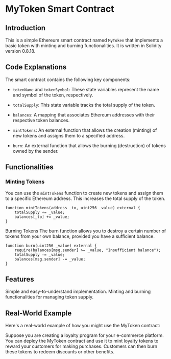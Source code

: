# MyToken Smart Contract

## Introduction

This is a simple Ethereum smart contract named `MyToken` that implements a basic token with minting and burning functionalities. It is written in Solidity version 0.8.18.

## Code Explanations

The smart contract contains the following key components:

- `tokenName` and `tokenSymbol`: These state variables represent the name and symbol of the token, respectively.

- `totalSupply`: This state variable tracks the total supply of the token.

- `balances`: A mapping that associates Ethereum addresses with their respective token balances.

- `mintTokens`: An external function that allows the creation (minting) of new tokens and assigns them to a specified address.

- `burn`: An external function that allows the burning (destruction) of tokens owned by the sender.

## Functionalities

### Minting Tokens

You can use the `mintTokens` function to create new tokens and assign them to a specific Ethereum address. This increases the total supply of the token.

```solidity
function mintTokens(address _to, uint256 _value) external {
    totalSupply += _value;
    balances[_to] += _value;
}
```

Burning Tokens
The burn function allows you to destroy a certain number of tokens from your own balance, provided you have a sufficient balance.
```
function burn(uint256 _value) external {
    require(balances[msg.sender] >= _value, "Insufficient balance");
    totalSupply -= _value;
    balances[msg.sender] -= _value;
}
```

## Features
Simple and easy-to-understand implementation.
Minting and burning functionalities for managing token supply.

## Real-World Example
Here's a real-world example of how you might use the MyToken contract:

Suppose you are creating a loyalty program for your e-commerce platform. You can deploy the MyToken contract and use it to mint loyalty tokens to reward your customers for making purchases. Customers can then burn these tokens to redeem discounts or other benefits.



